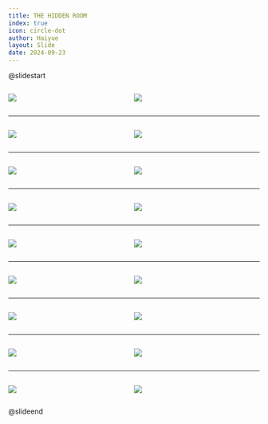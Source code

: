```yaml
---
title: THE HIDDEN ROOM
index: true
icon: circle-dot
author: Haiyue
layout: Slide
date: 2024-09-23
---
```

 
@slidestart

<div style="display:flex">
<div style="flex:1">

![](https://raw.githubusercontent.com/yclord/reading/refs/heads/master/english/Level-S/THE%20HIDDEN%20ROOM/001.webp)
</div>
<div style="flex:1">

![](https://raw.githubusercontent.com/yclord/reading/refs/heads/master/english/Level-S/THE%20HIDDEN%20ROOM/002.webp)
</div>
</div>

---

<div style="display:flex">
<div style="flex:1">

![](https://raw.githubusercontent.com/yclord/reading/refs/heads/master/english/Level-S/THE%20HIDDEN%20ROOM/003.webp)
</div>
<div style="flex:1">

![](https://raw.githubusercontent.com/yclord/reading/refs/heads/master/english/Level-S/THE%20HIDDEN%20ROOM/004.webp)
</div>
</div>

---

<div style="display:flex">
<div style="flex:1">

![](https://raw.githubusercontent.com/yclord/reading/refs/heads/master/english/Level-S/THE%20HIDDEN%20ROOM/005.webp)
</div>
<div style="flex:1">

![](https://raw.githubusercontent.com/yclord/reading/refs/heads/master/english/Level-S/THE%20HIDDEN%20ROOM/006.webp)
</div>
</div>

---

<div style="display:flex">
<div style="flex:1">

![](https://raw.githubusercontent.com/yclord/reading/refs/heads/master/english/Level-S/THE%20HIDDEN%20ROOM/007.webp)
</div>
<div style="flex:1">

![](https://raw.githubusercontent.com/yclord/reading/refs/heads/master/english/Level-S/THE%20HIDDEN%20ROOM/008.webp)
</div>
</div>

---

<div style="display:flex">
<div style="flex:1">

![](https://raw.githubusercontent.com/yclord/reading/refs/heads/master/english/Level-S/THE%20HIDDEN%20ROOM/009.webp)
</div>
<div style="flex:1">

![](https://raw.githubusercontent.com/yclord/reading/refs/heads/master/english/Level-S/THE%20HIDDEN%20ROOM/010.webp)
</div>
</div>

---

<div style="display:flex">
<div style="flex:1">

![](https://raw.githubusercontent.com/yclord/reading/refs/heads/master/english/Level-S/THE%20HIDDEN%20ROOM/011.webp)
</div>
<div style="flex:1">

![](https://raw.githubusercontent.com/yclord/reading/refs/heads/master/english/Level-S/THE%20HIDDEN%20ROOM/012.webp)
</div>
</div>

---

<div style="display:flex">
<div style="flex:1">

![](https://raw.githubusercontent.com/yclord/reading/refs/heads/master/english/Level-S/THE%20HIDDEN%20ROOM/013.webp)
</div>
<div style="flex:1">

![](https://raw.githubusercontent.com/yclord/reading/refs/heads/master/english/Level-S/THE%20HIDDEN%20ROOM/014.webp)
</div>
</div>

---

<div style="display:flex">
<div style="flex:1">

![](https://raw.githubusercontent.com/yclord/reading/refs/heads/master/english/Level-S/THE%20HIDDEN%20ROOM/015.webp)
</div>
<div style="flex:1">

![](https://raw.githubusercontent.com/yclord/reading/refs/heads/master/english/Level-S/THE%20HIDDEN%20ROOM/016.webp)
</div>
</div>

---

<div style="display:flex">
<div style="flex:1">

![](https://raw.githubusercontent.com/yclord/reading/refs/heads/master/english/Level-S/THE%20HIDDEN%20ROOM/017.webp)
</div>
<div style="flex:1">

![](https://raw.githubusercontent.com/yclord/reading/refs/heads/master/english/Level-S/THE%20HIDDEN%20ROOM/018.webp)
</div>
</div>

@slideend